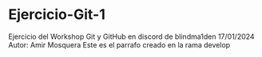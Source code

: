 # Ejercicio-Git-1
Ejercicio del Workshop Git y GitHub en discord de blindma1den 17/01/2024
Autor: Amir Mosquera
Este es el parrafo creado en la rama develop